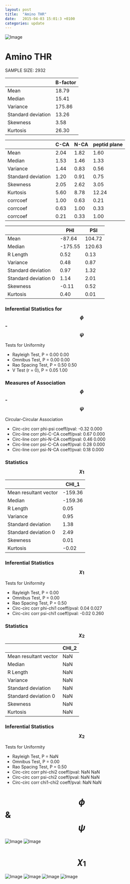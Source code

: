 ```yaml
---
layout: post
title:  "Amino THR"
date:   2015-04-03 15:01:3 +0100
categories: update
---
```

<script src="https://cdnjs.cloudflare.com/ajax/libs/mathjax/2.7.0/MathJax.js?config=TeX-AMS-MML_HTMLorMML" type="text/javascript"></script>

![Image](../../../../images/aadensity.png)

# Amino THR


 SAMPLE SIZE: 2932
 
 
 
|     | B-factor |
| --- | --- |
| Mean | 18.79 |
| Median | 15.41 |
| Variance | 175.86 |
| Standard deviation | 13.26 |
| Skewness | 3.58 |
| Kurtosis | 26.30 |
 
 
 

|     | C-CA | N-CA | peptid plane |
| --- | --- | --- | --- |
| Mean | 2.04 | 1.82 | 1.60 |
| Median | 1.53 | 1.46 | 1.33 |
| Variance | 1.44 | 0.83 | 0.56 |
| Standard deviation | 1.20 | 0.91 | 0.75 |
| Skewness | 2.05 | 2.62 | 3.05 |
| Kurtosis | 5.60 | 8.78 | 12.24 |
| corrcoef | 1.00 | 0.63 | 0.21 |
| corrcoef | 0.63 | 1.00 | 0.33 |
| corrcoef | 0.21 | 0.33 | 1.00 |
 
 
 

|     | PHI | PSI |
| --- | --- | --- |
| Mean | -87.64 | 104.72 |
| Median | -175.55 | 120.63 |
| R Length | 0.52 | 0.13 |
| Variance | 0.48 | 0.87 |
| Standard deviation | 0.97 | 1.32 |
| Standard deviation 0 | 1.14 | 2.01 |
| Skewness | -0.11 | 0.52 |
| Kurtosis | 0.40 | 0.01 |

### Inferential Statistics for $$\phi$$-$$\psi$$ 

Tests for Uniformity

- Rayleigh Test, P = 0.00 0.00
- Omnibus Test,  P = 0.00 0.00
- Rao Spacing Test,  P = 0.50 0.50
- V Test (r = 0),  P = 0.05 1.00
### Measures of Association $$\phi$$-$$\psi$$

Circular-Circular Association
- Circ-circ corr phi-psi coeff/pval:	-0.32	 0.000
- Circ-line corr phi-C-CA coeff/pval:	0.67	 0.000
- Circ-line corr phi-N-CA coeff/pval:	0.46	 0.000
- Circ-line corr psi-C-CA coeff/pval:	0.28	 0.000
- Circ-line corr psi-N-CA coeff/pval:	0.18	 0.000
### Statistics $$\chi_1$$

|     | CHI_1 |
| --- | --- |
| Mean resultant vector | -159.36 |
| Median | -159.36 | 
| R Length | 0.05 | 
| Variance | 0.95 | 
| Standard deviation | 1.38 |
| Standard deviation 0| 2.49 |
| Skewness | 0.01 |
| Kurtosis | -0.02 |

 

### Inferential Statistics $$\chi_1$$
Tests for Uniformity

- Rayleigh Test, 	 P = 0.00
- Omnibus Test, 	 P = 0.00
- Rao Spacing Test, 	 P = 0.50
- Circ-circ corr phi-chi1 coeff/pval:	0.04	 0.027
- Circ-circ corr psi-chi1 coeff/pval:	-0.02	 0.260

 

### Statistics $$\chi_2$$

|     | CHI_2 |
| --- | --- |
| Mean resultant vector | NaN |
| Median | NaN |
| R Length | NaN |
| Variance | NaN |
| Standard deviation | NaN |
| Standard deviation 0 | NaN |
| Skewness | NaN |
| Kurtosis | NaN |


### Inferential Statistics $$\chi_2$$ 

Tests for Uniformity

- Rayleigh Test, 	 P = NaN
- Omnibus Test, 	 P = 0.00
- Rao Spacing Test, 	 P = 0.50
- Circ-circ corr phi-chi2 coeff/pval:	NaN	 NaN
- Circ-circ corr psi-chi2 coeff/pval:	NaN	 NaN
- Circ-circ corr chi1-chi2 coeff/pval:	NaN	 NaN



# $$\phi$$ & $$\psi$$
![Image](../../../../images/THR_Rama_phipsi.jpg)
![Image](../../../../images/THR_Rama_phipsiGrad.jpg)


# $$\chi_1$$
![Image](../../../../images/THR_Rama_phichi1.jpg)
![Image](../../../../images/THR_Rama_Grad_psichi1.jpg)
![Image](../../../../images/THR_Rama_psichi1.jpg)
![Image](../../../../images/THR_Rama_Grad_phichi1.jpg)
